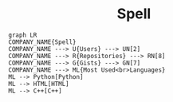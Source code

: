 <h1 align="center">Spell</h1>

```mermaid
graph LR
COMPANY_NAME{Spell}
COMPANY_NAME ---> U{Users} ---> UN[2]
COMPANY_NAME ---> R{Repositories} ---> RN[8]
COMPANY_NAME ---> G{Gists} ---> GN[7]
COMPANY_NAME ---> ML{Most Used<br>Languages}
ML --> Python[Python]
ML --> HTML[HTML]
ML --> C++[C++]
```
